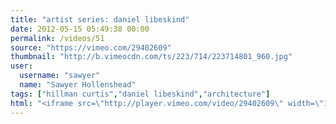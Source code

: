 ```yaml
---
title: "artist series: daniel libeskind"
date: 2012-05-15 05:49:38 00:00
permalink: /videos/51
source: "https://vimeo.com/29402609"
thumbnail: "http://b.vimeocdn.com/ts/223/714/223714801_960.jpg"
user:
  username: "sawyer"
  name: "Sawyer Hollenshead"
tags: ["hillman curtis","daniel libeskind","architecture"]
html: "<iframe src=\"http://player.vimeo.com/video/29402609\" width=\"1280\" height=\"720\" frameborder=\"0\" webkitAllowFullScreen mozallowfullscreen allowFullScreen></iframe>"
---
```


